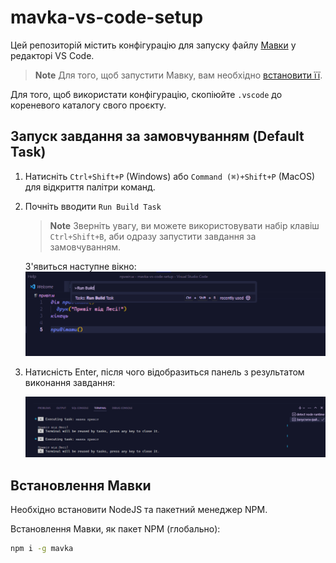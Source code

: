 # mavka-vs-code-setup

Цей репозиторій містить конфігурацію для запуску файлу [Мавки](https://xn--80aaf6ah.xn--j1amh/) у редакторі VS Code.

> **Note**
> Для того, щоб запустити Мавку, вам необхідно [встановити її](#встановлення-мавки).

Для того, щоб використати конфігурацію, скопіюйте `.vscode` до кореневого каталогу свого проєкту.

## Запуск завдання за замовчуванням (Default Task)

1. Натисніть `Ctrl+Shift+P` (Windows) або `Command (⌘)+Shift+P` (MacOS)
для відкриття палітри команд.

2. Почніть вводити `Run Build Task`

    > **Note**
    > Зверніть увагу, ви можете використовувати набір клавіш `Ctrl+Shift+B`,
    > аби одразу запустити завдання за замовчуванням.

    З'явиться наступне вікно: ![Палітра команд](./img/command-palette.png)

3. Натисність Enter, після чого відобразиться панель з результатом виконання завдання:

    ![Результат виконання завдання](./img/task-result.png)

## Встановлення Мавки

Необхідно встановити NodeJS та пакетний менеджер NPM.

Встановлення Мавки, як пакет NPM (глобально):

```bash
npm i -g mavka
```
